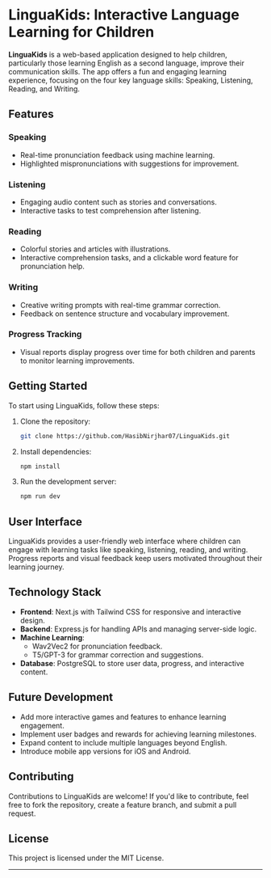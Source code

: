 

# LinguaKids: Interactive Language Learning for Children

**LinguaKids** is a web-based application designed to help children, particularly those learning English as a second language, improve their communication skills. The app offers a fun and engaging learning experience, focusing on the four key language skills: Speaking, Listening, Reading, and Writing.

## Features

### Speaking
- Real-time pronunciation feedback using machine learning.
- Highlighted mispronunciations with suggestions for improvement.
  
### Listening
- Engaging audio content such as stories and conversations.
- Interactive tasks to test comprehension after listening.

### Reading
- Colorful stories and articles with illustrations.
- Interactive comprehension tasks, and a clickable word feature for pronunciation help.

### Writing
- Creative writing prompts with real-time grammar correction.
- Feedback on sentence structure and vocabulary improvement.

### Progress Tracking
- Visual reports display progress over time for both children and parents to monitor learning improvements.

## Getting Started
To start using LinguaKids, follow these steps:
1. Clone the repository:  
   ```bash
   git clone https://github.com/HasibNirjhar07/LinguaKids.git
   ```
2. Install dependencies:
   ```bash
   npm install
   ```
3. Run the development server:
   ```bash
   npm run dev
   ```

## User Interface
LinguaKids provides a user-friendly web interface where children can engage with learning tasks like speaking, listening, reading, and writing. Progress reports and visual feedback keep users motivated throughout their learning journey.

## Technology Stack
- **Frontend**: Next.js with Tailwind CSS for responsive and interactive design.
- **Backend**: Express.js for handling APIs and managing server-side logic.
- **Machine Learning**: 
  - Wav2Vec2 for pronunciation feedback.
  - T5/GPT-3 for grammar correction and suggestions.
- **Database**: PostgreSQL to store user data, progress, and interactive content.

## Future Development
- Add more interactive games and features to enhance learning engagement.
- Implement user badges and rewards for achieving learning milestones.
- Expand content to include multiple languages beyond English.
- Introduce mobile app versions for iOS and Android.

## Contributing
Contributions to LinguaKids are welcome! If you'd like to contribute, feel free to fork the repository, create a feature branch, and submit a pull request.

## License
This project is licensed under the MIT License.

---


